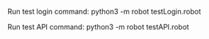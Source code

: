 Run test login command: python3 -m robot testLogin.robot

Run test API command: python3 -m robot testAPI.robot
